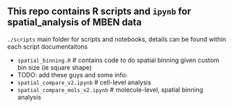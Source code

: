 ## This repo contains R scripts and `ipynb` for spatial_analysis of MBEN data
`./scripts` main folder for scripts and notebooks, details can be found within each script documentaitons
  - `spatial_binning.R` # contains code to do spatial binning given custom bin size (ie square shape)
  - TODO: add these guys and some info:
  - `spatial_compare_v2.ipynb` # cell-level analysis
  - `spatial_compare_mols_v2.ipynb` # molecule-level, spatial binning analysis
